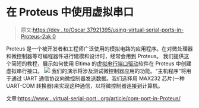 # 在 Proteus 中使用虚拟串口

> 原文:[https://dev . to/Oscar 37921395/using-virtual-serial-ports-in-Proteus-2ak 0](https://dev.to/oscar37921395/using-virtual-serial-ports-in-proteus-2ak0)

Proteus 是一个被开发者和工程师广泛使用的模拟电路的应用程序。在对微处理器和微控制器等可编程器件进行建模和设计时，经常会用到 Proteus。
我们提供这个简短的教程，展示如何使用 Eltima 的[虚拟串行端口驱动](https://www.virtual-serial-port.org/)软件在 Proteus 中创建虚拟串行接口。
[![](../Images/13b86105824ffd28454bb22c4a8436d7.png)](https://res.cloudinary.com/practicaldev/image/fetch/s--OzcLSfDf--/c_limit%2Cf_auto%2Cfl_progressive%2Cq_auto%2Cw_880/https://www.virtual-serial-port.org/images/upload/products/vspd/articles/com/1.jpg) 
我们的演示将涉及测试微控制器应用的功能。“主机程序”将用于通过 UART 通信协议向微控制器发送数据。我们选择用 MAX232 芯片(一种 UART-COM 转换器)来实现这种通信，以将微控制器连接到计算机。

文章:[https://www . virtual-serial-port . org/article/com-port-in-Proteus/](https://www.virtual-serial-port.org/article/com-port-in-proteus/)